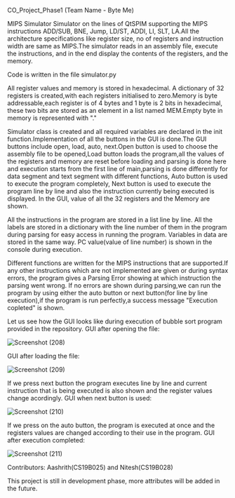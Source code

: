 CO_Project_Phase1 (Team Name - Byte Me)

MIPS Simulator
Simulator on the lines of QtSPIM supporting the MIPS instructions ADD/SUB, BNE, Jump, LD/ST, ADDI, LI, SLT, LA.All the architecture specifications like register size, no of registers and instruction width are same as MIPS.The simulator reads in an assembly file, execute the instructions, and in the end display the contents of the registers, and the memory.

Code is written in the file simulator.py

All register values and memory is stored in hexadecimal.
A dictionary of 32 registers is created,with each registers initialised to zero.Memory is byte addressable,each register is of 4 bytes and 1 byte is 2 bits in hexadecimal, these two bits are stored as an element in a list named MEM.Empty byte in memory is represented with "."

Simulator class is created and all required variables are declared in the init function.Implementation of all the buttons in the GUI is done.The GUI buttons include open, load, auto, next.Open button is used to choose the assembly file to be opened,Load button loads the program,all the values of the registers and memory  are reset before loading and parsing is done here and execution starts from the first line of main,parsing is done differently for data segment and text segment with different functions, Auto button is used to execute the program completely, Next button is used to execute the program line by line and also the instruction currently being executed is displayed.
In the GUI, value of all the 32 registers and the Memory are shown.

All the instructions in the program are stored in a list line by line.
All the labels are stored in a dictionary with the line number of them in the program during parsing for easy access in running the program.
Variables in data are stored in the same way.
PC value(value of line number) is shown in the console during execution.

Different functions are written for the MIPS instructions that are supported.If any other instructions which are not implemented are given or during syntax errors, the program gives a Parsing Error showing at which instruction the parsing went wrong.
If no errors are shown during parsing,we can run the program by using either the auto button or next button(for line by line execution),if the program is run perfectly,a success message "Execution copleted" is shown.

Let us see how the GUI looks like during execution of bubble sort program provided in the repository.
GUI after opening the file:

![Screenshot (208)](https://user-images.githubusercontent.com/70936290/111072783-185b5680-8502-11eb-8a0d-bcace25293a6.png)

GUI after loading the file:

![Screenshot (209)](https://user-images.githubusercontent.com/70936290/111072870-79832a00-8502-11eb-972f-2d2f25a2c87f.png)

If we press next button the program executes line by line and current instruction that is being executed is also shown and the register values change acordingly.
GUI when next button is used:

![Screenshot (210)](https://user-images.githubusercontent.com/70936290/111072994-00380700-8503-11eb-81f1-ad3b910e90eb.png)

If we press on the auto button, the program is executed at once and the registers values are changed according to their use in the program.
GUI after execution completed:

![Screenshot (211)](https://user-images.githubusercontent.com/70936290/111073037-23fb4d00-8503-11eb-9b92-c67548763fa6.png)

Contributors: Aashrith(CS19B025) and Nitesh(CS19B028)

This project is still in development phase, more attributes will be added in the future.
